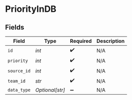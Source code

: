 # PriorityInDB


## Fields

| Field              | Type               | Required           | Description        |
| ------------------ | ------------------ | ------------------ | ------------------ |
| `id`               | *int*              | :heavy_check_mark: | N/A                |
| `priority`         | *int*              | :heavy_check_mark: | N/A                |
| `source_id`        | *int*              | :heavy_check_mark: | N/A                |
| `team_id`          | *str*              | :heavy_check_mark: | N/A                |
| `data_type`        | *Optional[str]*    | :heavy_minus_sign: | N/A                |